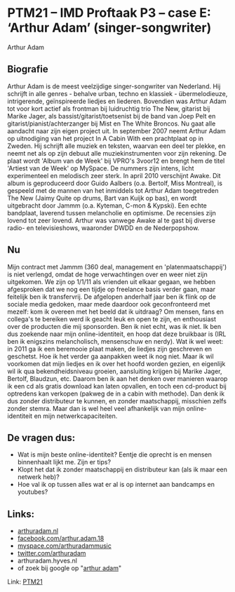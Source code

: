 # PTM21 – IMD Proftaak P3 – case E: ‘Arthur Adam’ (singer-songwriter)
Arthur Adam

## Biografie
Arthur Adam is de meest veelzijdige singer-songwriter van Nederland. Hij schrijft in alle genres - behalve urban, techno en klassiek - übermelodieuze, intrigerende, geïnspireerde liedjes en liederen. Bovendien was Arthur Adam tot voor kort actief als frontman bij luidruchtig trio The New, gitarist bij Marike Jager, als bassist/gitarist/toetsenist bij de band van Joep Pelt en gitarist/pianist/achterzanger bij Mist en The White Broncos. Nu gaat alle aandacht naar zijn eigen project uit. In september 2007 neemt Arthur Adam op uitnodiging van het project In A Cabin With een prachtplaat op in Zweden. Hij schrijft alle muziek en teksten, waarvan een deel ter plekke, en neemt net als op zijn debuut alle muziekinstrumenten voor zijn rekening. De plaat wordt 'Album van de Week' bij VPRO's 3voor12 en brengt hem de titel 'Artiest van de Week' op MySpace. De nummers zijn intens, licht experimenteel en melodisch zeer sterk.
In april 2010 verschijnt Awake. Dit album is geproduceerd door Guido Aalbers (o.a. Bertolf, Miss Montreal), is gespeeld met de mannen van het inmiddels tot Arthur Adam toegetreden The New (Jaimy Quite op drums, Bart van Kuijk op bas), en wordt uitgebracht door Jammm (o.a. Kyteman, C-mon & Kypski). Een echte bandplaat, laverend tussen melancholie en optimisme. De recensies zijn lovend tot zeer lovend. Arthur was vanwege Awake al te gast bij diverse radio- en televisieshows, waaronder DWDD en de Nederpopshow.

## Nu
Mijn contract met Jammm (360 deal, management en 'platenmaatschappij') is niet verlengd, omdat de hoge verwachtingen over en weer niet zijn uitgekomen. We zijn op 1/1/11 als vrienden uit elkaar gegaan, we hebben afgesproken dat we nog een tijdje op freelance basis verder gaan, maar feitelijk ben ik transfervrij. De afgelopen anderhalf jaar ben ik flink op de sociale media gedoken, maar mede daardoor ook geconfronteerd met mezelf: kom ik overeen met het beeld dat ik uitdraag? Om mensen, fans en collega's te bereiken werd ik geacht leuk en open te zijn, en enthousiast over de producten die mij sponsorden. Ben ik niet echt, was ik niet. Ik ben dus zoekende naar mijn online-identiteit, en hoop dat deze bruikbaar is (IRL ben ik enigszins melancholisch, mensenschuw en nerdy).
Wat ik wel weet: in 2011 ga ik een beremooie plaat maken, de liedjes zijn geschreven en geschetst. Hoe ik het verder ga aanpakken weet ik nog niet. Maar ik wil voorkomen dat mijn liedjes en ik over het hoofd worden gezien, en eigenlijk wil ik qua bekendheidsniveau groeien, aansluiting krijgen bij Marike Jager, Bertolf, Blaudzun, etc. Daarom ben ik aan het denken over manieren waarop ik een cd als gratis download kan laten opvallen, en toch een cd-product bij optredens kan verkopen (pakweg de in a cabin with methode). Dan denk ik dus zonder distributeur te kunnen, en zonder maatschappij, misschien zelfs zonder stemra. Maar dan is wel heel veel afhankelijk van mijn online-identiteit en mijn netwerkcapaciteiten.

## De vragen dus:
- Wat is mijn beste online-identiteit? Eentje die oprecht is en mensen binnenhaalt lijkt me. Zijn er tips?
- Klopt het dat ik zonder maatschappij en distributeur kan (als ik maar een netwerk heb)?
- Hoe val ik op tussen alles wat er al is op internet aan bandcamps en youtubes?

## Links:
- [arthuradam.nl](http://arthuradam.nl)
- [facebook.com/arthur.adam.18](https://www.facebook.com/arthur.adam.18)
- [myspace.com/arthuradammusic](https://myspace.com/arthuradammusic)
- [twitter.com/arthuradam](https://twitter.com/arthuradam)
- arthuradam.hyves.nl
- of zoek bij google op "[arthur adam](https://www.google.nl/search?site=&source=hp&q=arthur+adam)"

Link: [PTM21](bartbastings/school/blob/master/periode-3-2011/PTM21/opdracht/index.html)
